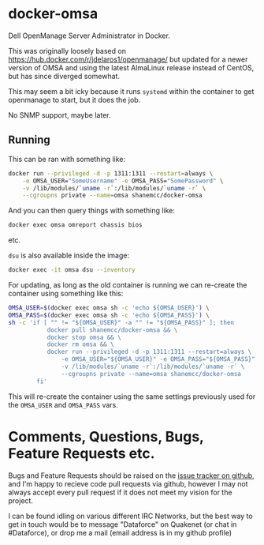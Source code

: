 # docker-omsa

Dell OpenManage Server Administrator in Docker.

This was originally loosely based on https://hub.docker.com/r/jdelaros1/openmanage/ but updated for a newer version of OMSA and using the latest AlmaLinux release instead of CentOS, but has since diverged somewhat.

This may seem a bit icky because it runs `systemd` within the container to get openmanage to start, but it does the job.

No SNMP support, maybe later.

## Running

This can be ran with something like:

```sh
docker run --privileged -d -p 1311:1311 --restart=always \
    -e OMSA_USER="SomeUsername" -e OMSA_PASS="SomePassword" \
    -v /lib/modules/`uname -r`:/lib/modules/`uname -r` \
    --cgroupns private --name=omsa shanemcc/docker-omsa
```

And you can then query things with something like:

```sh
docker exec omsa omreport chassis bios
```

etc.

`dsu` is also available inside the image:

```sh
docker exec -it omsa dsu --inventory
```

For updating, as long as the old container is running we can re-create the container using something like this:

```sh
OMSA_USER=$(docker exec omsa sh -c 'echo ${OMSA_USER}') \
OMSA_PASS=$(docker exec omsa sh -c 'echo ${OMSA_PASS}') \
sh -c 'if [ "" != "${OMSA_USER}" -a "" != "${OMSA_PASS}" ]; then
           docker pull shanemcc/docker-omsa && \
           docker stop omsa && \
           docker rm omsa && \
           docker run --privileged -d -p 1311:1311 --restart=always \
               -e OMSA_USER="${OMSA_USER}" -e OMSA_PASS="${OMSA_PASS}" \
               -v /lib/modules/`uname -r`:/lib/modules/`uname -r` \
               --cgroupns private --name=omsa shanemcc/docker-omsa
        fi'
```
This will re-create the container using the same settings previously used for the `OMSA_USER` and `OMSA_PASS` vars.

# Comments, Questions, Bugs, Feature Requests etc.

Bugs and Feature Requests should be raised on the [issue tracker on github](https://github.com/ShaneMcC/docker-omsa/issues), and I'm happy to recieve code pull requests via github, however I may not always accept every pull request if it does not meet my vision for the project.

I can be found idling on various different IRC Networks, but the best way to get in touch would be to message "Dataforce" on Quakenet (or chat in #Dataforce), or drop me a mail (email address is in my github profile)
